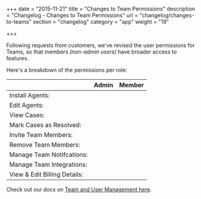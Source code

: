 +++
date = "2015-11-21"
title = "Changes to Team Permissions"
description = "Changelog - Changes to Team Permissions"
url = "changelog/changes-to-teams"
section = "changelog"
category = "app"
weight = "19"

+++

Following requests from customers, we've revised the user permissions for Teams, so that members _(non-admin users)_ have broader access to features.

Here's a breakdown of the permissions per role:

<table class="compare">
<thead>
<tr><th> </th><th><strong>Admin</strong></th><th><strong>Member</strong></th></tr>
</thead>
<tbody>
<tr>
<td>Install Agents:</td>
<td><em class="fa fa-check"> </em></td>
<td><em class="fa fa-check"> </em></td>
</tr>
<tr>
<td>Edit Agents:</td>
<td><em class="fa fa-check"> </em></td>
<td><em class="fa fa-check"> </em></td>
</tr>
<tr>
<td>View Cases:</td>
<td><em class="fa fa-check"> </em></td>
<td><em class="fa fa-check"> </em></td>
</tr>
<tr>
<td>Mark Cases as Resolved:</td>
<td><em class="fa fa-check"> </em></td>
<td><em class="fa fa-check"> </em></td>
</tr>
<tr>
<td>Invite Team Members:</td>
<td><em class="fa fa-check"> </em></td>
<td><em class="fa fa-check"> </em></td>
</tr>
<tr>
<td>Remove Team Members:</td>
<td><em class="fa fa-check"> </em></td>
<td><em class="fa fa-close"> </em></td>
</tr>
<tr>
<td>Manage Team Notifcations:</td>
<td><em class="fa fa-check"> </em></td>
<td><em class="fa fa-check"> </em></td>
</tr>
<tr>
<td>Manage Team Integrations:</td>
<td><em class="fa fa-check"> </em></td>
<td><em class="fa fa-check"> </em></td>
</tr>
<tr>
<td>View &amp; Edit Billing Details:</td>
<td><em class="fa fa-check"> </em></td>
<td><em class="fa fa-close"> </em> </td>
</tr>
</tbody>
</table>

Check out our docs on [Team and User Management here](../../using-barricade/#adding-team-members).
